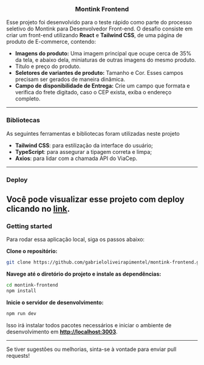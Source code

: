<h3 align="center">
  Montink Frontend
</h3>

Esse projeto foi desenvolvido para o teste rápido como parte do processo seletivo do Montink para Desenvolvedor Front-end. O desafio consiste em criar um front-end utilizando <b>React</b> e <b>Tailwind CSS</b>, de uma página de produto de E-commerce, contendo:
- **Imagens do produto:** Uma imagem principal que ocupe cerca de 35% da tela, e abaixo dela, miniaturas de outras imagens do mesmo produto.
- Título e preço do produto.
- **Seletores de variantes de produto:** Tamanho e Cor. Esses campos precisam ser gerados de maneira dinâmica.
- **Campo de disponibilidade de Entrega:** Crie um campo que formata e verifica do frete digitado, caso o CEP exista, exiba o endereço completo.

---

### Bibliotecas 
As seguintes ferramentas e bibliotecas foram utilizadas neste projeto

- <b>Tailwind CSS</b>: para estilização da interface do usuário;
- <b>TypeScript</b>: para assegurar a tipagem correta e limpa;
- <b>Axios</b>: para lidar com a chamada API do ViaCep.

---

### Deploy
Você pode visualizar esse projeto com deploy clicando no [link](https://montink-frontend.vercel.app/).
---

### Getting started
Para rodar essa aplicação local, siga os passos abaixo:

**Clone o repositório:**

```bash
git clone https://github.com/gabrieloliveirapimentel/montink-frontend.git
```

**Navege até o diretório do projeto e instale as dependências:**
```bash
cd montink-frontend
npm install
```

**Inicie o servidor de desenvolvimento:**
```bash
npm run dev
```

Isso irá instalar todos pacotes necessários e iniciar o ambiente de desenvolvimento em [**http://localhost:3003**](http://localhost:3003).

---
Se tiver sugestões ou melhorias, sinta-se à vontade para enviar pull requests!
